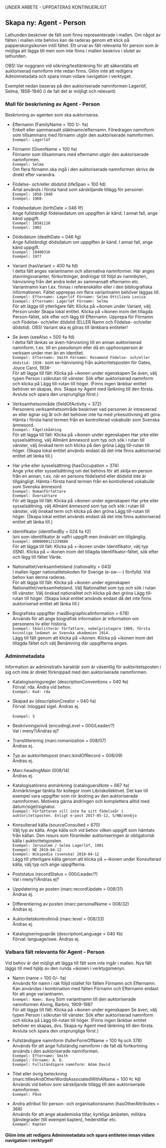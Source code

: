 UNDER ARBETE - UPPDATERAS KONTINUERLIGT


## Skapa ny: Agent - Person
Lathunden beskriver de fält som finns representerade i mallen. Om något av fälten i mallen inte behövs kan de raderas genom ett klick på papperskorgsikonen intill fältet. Ett urval av fält relevanta för person som är möjliga att lägga till men som inte finns i mallen beskrivs i slutet av lathunden. 

OBS! Var noggrann vid sökning/testlänkning för att säkerställa att auktoriserad namnform inte redan finns. Glöm inte att redigera Adminmetadata och spara innan vidare navigation i verktyget.

Exemplet nedan baseras på den auktoriserade namnformen Lagerlöf, Selma, 1858-1940 (i de fall det är möjligt och relevant)


### Mall för beskrivning av Agent - Person
Beskrivning av agenten som ska auktoriseras. 

* Efternamn (FamilyName = 100 1/- ‡a)
  <br/>Enkelt eller sammansatt släktnamn/efternamn. Föredragen namnform som tillsammans med förnamn utgör den auktoriserade namnformen.
  <br/>```Exempel: Lagerlöf```

* Förnamn (GivenName = 100 ‡a)
  <br/>Förnamn som tillsammans med efternamn utgör den auktoriserade namnformen. 
  <br/>```Exempel: Selma```
  <br/>Om flera förnamn ska ingå i den auktoriserade namnformen skrivs de direkt efter varandra.
  
* Födelse- och/eller dödstid (lifeSpan = 100 ‡d)
  <br/>Årtal används i första hand som särskiljande tillägg för personer. 
  <br/>```Exempel: 1858-1940```
  <br/>```Exempel: 1968-```

* Födelsedatum (birthDate = 046 ‡f)
  <br/>Ange fullständigt födelsedatum om uppgiften är känd. I annat fall, ange känd uppgift.
  <br/> ```Exempel: 18581120```
  <br/> ```Exempel: 1902```
  
* Dödsdatum (deathDate = 046 ‡g)
  <br/>Ange fullständigt dödsdatum om uppgiften är känd. I annat fall, ange känd uppgift.
  <br/> ```Exempel: 19400316```
  <br/> ```Exempel: 1977```

* Variant (hasVariant = 400 ‡a ‡d)
  <br/>I detta fält anges variantnamn och alternativa namnformer. Här anges stavningsvaranter, förkortningar, ändringar till följd av namnbyten, hänvisning från det andra ledet av sammansatt efternamn etc. Variantnamn kan t.ex. finnas i referenskällor eller i den bibliografiska informationen. Fältet upprepas om flera variantnamn behöver läggas till. 
  <br/>```Exempel: Efternamn: Lagerlöf Förnamn: Selma Ottiliana Lovisa```
  <br/>```Exempel: Efternamn: Lagerlœf Förnamn: Selma```
  <br/>För att lägga till ytterligare fält: Klicka på +ikonen under Variant, välj Person under Skapa lokal entitet. Klicka på +ikonen inom det tillagda Person-fältet, sök efter och lägg till Efternamn. Upprepa för Förnamn och Födelse- och/eller dödstid (ELLER Namn och Födelse- och/eller dödstid). OBS! Variant ska ej göras till länkbara entiteter!

* Se även (seeAlso = 500 ‡a ‡d)
  <br/>I detta fält länkas se även-hänvisning till en annan auktoriserad namnform, t.ex. till en pseudonym eller då en upphovsperson är verksam under mer än en identitet.
  <br/>```Exempel: Efternamn: Smith Förnamn: Rosamond Födelse- och/eller dödstid: 1938-``` som se-hänvisning från auktoritetsposten för Oates, Joyce Carol, 1938-
    <br/>För att lägga till fält: Klicka på +ikonen under egenskapen Se även, välj typen Person i sökrutan till vänster. Sök efter auktoriserad namnform och klicka på Lägg till-rutan till höger. (Finns ingen länkbar entitet behöver en skapas, dvs. Skapa ny Agent med länkning till den första. Avsluta och spara den ursprungliga först.)

* Verksamhetsområde (fieldOfActivity = 372)
  <br/>Personens verksamhetsområde beskriver vad personen är intresserad av eller ägnar sig åt och det behöver inte ha med yrkesutövning att göra. Hämta i första hand termen från en kontrollerad vokabulär som Svenska ämnesord.
   <br/>```Exempel: Fågelskådning```
   <br/>För att lägga till fält: Klicka på +ikonen under egenskapen Har yrke eller sysselsättning, välj Allmänt ämnesord som typ och sök i rutan till vänster, välj önskad term och klicka på den gröna Lägg till-rutan till höger. (Skapa lokal entitet används endast då det inte finns auktoriserad entitet att länka till.)

* Har yrke eller sysselsättning (hasOccupation = 374)
   <br/>Ange yrke eller sysselsättning om det behövs för att skilja en person från en annan, t.ex. när en persons födelsetid eller dödstid inte är tillgängligt. Hämta i första hand termen från en kontrollerad vokabulär som Svenska ämnesord.
   <br/>```Exempel: Romanförfattare ```
   <br/>```Exempel: Översättare```
   <br/>För att lägga till fält: Klicka på +ikonen under egenskapen Har yrke eller sysselsättning, välj Allmänt ämnesord som typ och sök i rutan till vänster, välj önskad term och klicka på den gröna Lägg till-rutan till höger. (Skapa lokal entitet används endast då det inte finns auktoriserad entitet att länka till.)
  
* Identifikator (identifiedBy = 024 ‡a ‡2)
  <br/>Isni som identifikator är valfri uppgift men önskvärt om tillgänglig. 
  <br/> ```Exempel: 0000000121339888 ```
   <br/>För att lägga till fält: Klicka på +-ikonen under Identifikator, välj typ (ISNI). Klicka på +-ikonen inom det tillagda Identifikator-fältet, sök efter och lägg till fältet Värde.

* Nationalitet/verksamhetsland (nationality = 043)
  <br/>I mallen ligger nationalitetskoden för Sverige (e-sw---) förifylld. Vid behov kan denna raderas. 
  <br/>För att lägga till fält: Klicka på +ikonen under egenskapen Nationalitet/verksamhetsland. Välj Nationalitet som typ och sök i rutan till vänster. Välj önskad nationalitet och klicka på den gröna Lägg till-rutan till höger. (Skapa lokal entitet används endast då det inte finns auktoriserad entitet att länka till.)

* Biografiska uppgifter (hasBiographicalInformation = 678)
  <br/>Används för att ange biografisk information är information om personens liv eller historia.
  <br/>```Exempel: Skönlitterär författare, nobelpristagare 1909, första kvinnliga ledamot av Svenska akademien 1914.```
  <br/>Lägg till fält genom att klicka på +ikonen. Klicka på +ikonen inom det tillagda fältet och välj Benämning där uppgifterna anges.
  
### Adminmetadata
Information av administrativ karaktär som är väsentlig för auktoritetsposten i sig och inte är direkt förknippad med den auktoriserade namnformen.

* Katalogiseringsregler (descriptionConventions = 040 ‡e)
  <br/>Förval: rda. Ändra vid behov. 
  <br/>```Exempel: Kod: rda```

* Skapad av (descriptionCreator = 040 ‡a)
  <br/>Förval: Inloggad sigel. Ändras ej.  
  <br/>```Exempel: S```

* Beskrivningsnivå (encodingLevel = 000/Leader/?)
  <br/>Val i meny?/Ändras ej?

* Translitterering (marc:romanization = 008/07)
  <br/>Ändras ej.
  
* Typ av auktoritetspost (marc:kindOfRecord = 008/09)
  <br/>Ändras ej.

* Marc:headingMain (008/14)
  <br/>Ändras ej.

* Katalogisatörens anmärkning (cataloguersNote = 667 ‡a)
  <br/>Anmärkningar tänkta för kollegor inom Libriskollektivet. Det kan till exempel vara uppgifter som rör ändring av den auktoriserade namnformen. Motivera gärna ändringen och komplettera alltid med datum/sigel/signatur.
  <br/>```Exempel: Författaren vill inte ha sitt födelseår i auktoritetsposten. Enligt e-post 2017-05-12, S/NB/annbjo```

* Konsulterad källa (sourceConsulted = 670)
  <br/>Välj typ av källa. Ange källa och vid behov vilken uppgift som hämtats från källan. Den resurs som föranleder auktoriseringen är obligatorisk källa i auktoritetsposten. 
  <br/>```Exempel: Jerusalem / Selma Lagerlöf, 1901```
  <br/>```Exempel: NE 2018-04-12```
  <br/>```Exempel: Wikipedia (svenska) 2018-04-12```
  <br/>Lägg till ytterligare källa genom att klicka på +-ikonen under Konsulterad källa, välj typ och ange uppgifterna.
  
* Poststatus (recordStatus = 000/Leader/?)
  <br/>Val i meny?/Ändras ej?

* Uppdatering av posten (marc:recordUpdate = 008/31)
  <br/>Ändras ej.

* Differentiering av posten (marc:personalName = 008/32)
  <br/>Ändras ej.

* Auktoritetskontrollnivå (marc:level = 008/33)
  <br/>Ändras ej.

* Katalogiseringsspråk (descriptionLanguage = 040 ‡b)
  <br/>Förval: language/swe. Ändras ej.


### Valbara fält relevanta för Agent - Person
Vid behov är det möjligt att lägga till fält som inte ingår i mallen. Nya fält läggs till med hjälp av den runda +ikonen i verktygsmenyn.

* Namn (name = 100 0/- ‡a)
  <br/>Används för namn i rak följd istället för fälten Förnamn och Efternamn. Kan användas i kombination med fälten Förnamn och Efternamn endast för att ange variantnamn.
  <br/>```Exempel: Namn: Bang``` Som variantnamn till den auktoriserade namnformen Alving, Barbro, 1909-1987
  <br/>För att lägga till fält: Klicka på +ikonen under egenskapen Se även, välj typen Person i sökrutan till vänster. Sök efter auktoriserad namnform och klicka på Lägg till-rutan till höger. (Finns ingen länkbar entitet behöver en skapas, dvs. Skapa ny Agent med länkning till den första. Avsluta och spara den ursprungliga först.)

* Fullständigare namnform (fullerFormOfName = 100 ‡q och 378)
  <br/>Används för att ange fullständig namnform i de fall då fortkortning används i den auktoriserade namnformen.
  <br/>```Exempel: Efternamn: Smith ```
  <br/>```Exempel: Förnamn: A. D. ```
  <br/>```Exempel: Fullständigare namnform: Adam David```

* Titel eller övrig beteckning (marc:titlesAndOtherWordsAssociatedWithAName = 100 ‡c ‡d)
  <br/>Används vid behov som särskiljande tillägg till den auktoriserade namnformen.
  <br/>```Exempel: Påve```
  
* Andra attribut för person- och organisationsnamn (hasOtherAttributes = 368)
  <br/>Används för att ange akademiska titlar, kyrkliga ämbeten, militära tjänstegrader (till exempel kapten), hederstitlar etc.
  <br/>```Exempel: Kapten```

#### Glöm inte att redigera Adminmetadata och spara entiteten innan vidare navigation i verktyget!
